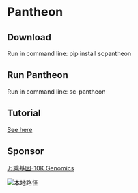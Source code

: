 # Pantheon
## Download
Run in command line: pip install scpantheon

## Run Pantheon
Run in command line: sc-pantheon

## Tutorial
[See here](https://pantheon.readthedocs.io/en/latest/index.html)

## Sponsor
[万乘基因-10K Genomics](http://www.10kgenomics.com/)

![本地路径](10k-genomics.png "万乘基因")
